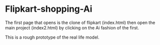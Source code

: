 # Flipkart-shopping-Ai


The first page that opens is the clone of flipkart (index.html) then open the main project (index2.html) by clicking on the Ai fashion of the first.


This is a rough prototype of the real life model.

